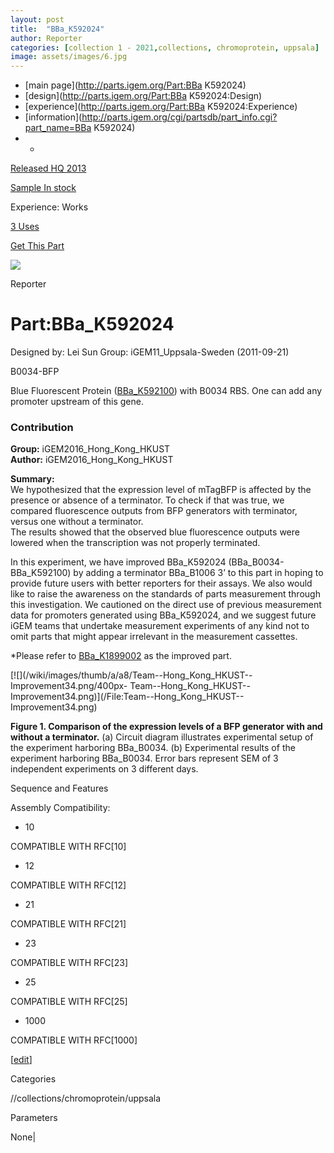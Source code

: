 ```yaml
---
layout: post
title:  "BBa_K592024"
author: Reporter
categories: [collection 1 - 2021,collections, chromoprotein, uppsala] 
image: assets/images/6.jpg
---
```



  * [main page](http://parts.igem.org/Part:BBa K592024)
  * [design](http://parts.igem.org/Part:BBa K592024:Design)
  * [experience](http://parts.igem.org/Part:BBa K592024:Experience)
  * [information](http://parts.igem.org/cgi/partsdb/part_info.cgi?part_name=BBa K592024)
  *   * 

[Released HQ 2013](http://parts.igem.org/Help:Part_Status_Box)

[Sample In stock](http://parts.igem.org/Help:Part_Status_Box)

Experience: Works

[3 Uses](http://parts.igem.org/partsdb/uses.cgi?part=BBa_K592024)

[ Get This Part](http://parts.igem.org/partsdb/get_part.cgi?part=BBa_K592024)

![](http://parts.igem.org/images/partbypart/icon_reporter.png)

Reporter

# Part:BBa_K592024

Designed by: Lei Sun   Group: iGEM11_Uppsala-Sweden   (2011-09-21)

  
B0034-BFP

Blue Fluorescent Protein
([BBa_K592100](http://parts.igem.org/wiki/index.php/Part:BBa_K592100)) with
B0034 RBS. One can add any promoter upstream of this gene.

  
  

### Contribution

**Group:** iGEM2016_Hong_Kong_HKUST  
**Author:** iGEM2016_Hong_Kong_HKUST  
  
**Summary:**  
We hypothesized that the expression level of mTagBFP is affected by the
presence or absence of a terminator. To check if that was true, we compared
fluorescence outputs from BFP generators with terminator, versus one without a
terminator.  
The results showed that the observed blue fluorescence outputs were lowered
when the transcription was not properly terminated.  
  
In this experiment, we have improved BBa_K592024 (BBa_B0034-BBa_K592100) by
adding a terminator BBa_B1006 3’ to this part in hoping to provide future
users with better reporters for their assays. We also would like to raise the
awareness on the standards of parts measurement through this investigation. We
cautioned on the direct use of previous measurement data for promoters
generated using BBa_K592024, and we suggest future iGEM teams that undertake
measurement experiments of any kind not to omit parts that might appear
irrelevant in the measurement cassettes.  
  
*Please refer to [BBa_K1899002](/Part:BBa_K1899002 "Part:BBa K1899002") as the improved part. 

[![](/wiki/images/thumb/a/a8/Team--Hong_Kong_HKUST--Improvement34.png/400px-
Team--Hong_Kong_HKUST--Improvement34.png)](/File:Team--Hong_Kong_HKUST--
Improvement34.png)

[](/File:Team--Hong_Kong_HKUST--Improvement34.png "Enlarge")

**Figure 1. Comparison of the expression levels of a BFP generator with and
without a terminator.** (a) Circuit diagram illustrates experimental setup of
the experiment harboring BBa_B0034. (b) Experimental results of the experiment
harboring BBa_B0034. Error bars represent SEM of 3 independent experiments on
3 different days.

Sequence and Features

  

Assembly Compatibility:

  * 10

COMPATIBLE WITH RFC[10]

  * 12

COMPATIBLE WITH RFC[12]

  * 21

COMPATIBLE WITH RFC[21]

  * 23

COMPATIBLE WITH RFC[23]

  * 25

COMPATIBLE WITH RFC[25]

  * 1000

COMPATIBLE WITH RFC[1000]

  

[[edit](http://parts.igem.org/partsdb/part_info.cgi?part_name=BBa_K592024)]

Categories

//collections/chromoprotein/uppsala

Parameters

None|

